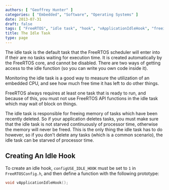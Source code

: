 ```yaml
---
authors: [ "Geoffrey Hunter" ]
categories: [ "Embedded", "Software", "Operating Systems" ]
date: 2013-07-31
draft: false
tags: [ "FreeRTOS", "idle task", "hook", "vApplicationIdleHook", "freeing memory" ]
title: The Idle Task
type: page
---
```


The idle task is the default task that the FreeRTOS scheduler will enter into if their are no tasks waiting for execution time. It is created automatically by the FreeRTOS core, and cannot be disabled. There are two ways of getting access to the idle function (so you can write you own code inside it).

Monitoring the idle task is a good way to measure the utilization of an embedded CPU, and see how much free time it has left to do other things.

FreeRTOS always requires at least one task that is ready to run, and because of this, you must not use FreeRTOS API functions in the idle task which may wait of block on things.

The idle task is responsible for freeing memory of tasks which have been recently deleted. So if your application deletes tasks, you must make sure that the idle task is not starved continuously of processor time, otherwise the memory will never be freed. This is the only thing the idle task has to do however, so if you don't delete any tasks (which is a common scenario), the idle task can be starved of processor time.

## Creating An Idle Hook

To create an idle hook, `configUSE_IDLE_HOOK` must be set to `1` in `FreeRTOSConfig.h`, and then define a function with the following prototype:

```c
void vApplicationIdleHook();
```